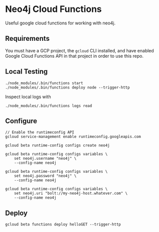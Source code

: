 # Neo4j Cloud Functions

Useful google cloud functions for working with neo4j. 

## Requirements

You must have a GCP project, the `gcloud` CLI installed, and have enabled Google Cloud Functions API in that
project in order to use this repo.

## Local Testing

```
./node_modules/.bin/functions start
./node_modules/.bin/functions deploy node --trigger-http
```

Inspect local logs with

```
./node_modules/.bin/functions logs read
```

## Configure

```
// Enable the runtimeconfig API
gcloud service-management enable runtimeconfig.googleapis.com

gcloud beta runtime-config configs create neo4j

gcloud beta runtime-config configs variables \
    set neo4j.username "neo4j" \
    --config-name neo4j

gcloud beta runtime-config configs variables \
    set neo4j.password "neo4j" \
    --config-name neo4j    

gcloud beta runtime-config configs variables \
    set neo4j.uri "bolt://my-neo4j-host.whatever.com" \
    --config-name neo4j    
```

## Deploy

```
gcloud beta functions deploy helloGET --trigger-http
```